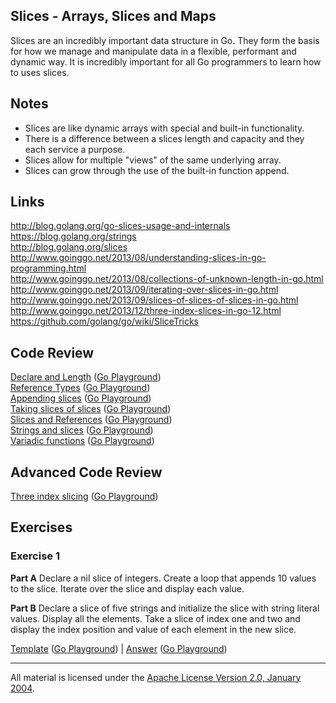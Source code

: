 ## Slices - Arrays, Slices and Maps

Slices are an incredibly important data structure in Go. They form the basis for how we manage and manipulate data in a flexible, performant and dynamic way. It is incredibly important for all Go programmers to learn how to uses slices.

## Notes

* Slices are like dynamic arrays with special and built-in functionality.
* There is a difference between a slices length and capacity and they each service a purpose.
* Slices allow for multiple "views" of the same underlying array.
* Slices can grow through the use of the built-in function append.

## Links

http://blog.golang.org/go-slices-usage-and-internals  
https://blog.golang.org/strings  
http://blog.golang.org/slices  
http://www.goinggo.net/2013/08/understanding-slices-in-go-programming.html  
http://www.goinggo.net/2013/08/collections-of-unknown-length-in-go.html  
http://www.goinggo.net/2013/09/iterating-over-slices-in-go.html  
http://www.goinggo.net/2013/09/slices-of-slices-of-slices-in-go.html  
http://www.goinggo.net/2013/12/three-index-slices-in-go-12.html  
https://github.com/golang/go/wiki/SliceTricks  

## Code Review

[Declare and Length](example1/example1.go) ([Go Playground](https://play.golang.org/p/lDKravTEqF))  
[Reference Types](example2/example2.go) ([Go Playground](https://play.golang.org/p/gVWb35XjwM))  
[Appending slices](example4/example4.go) ([Go Playground](https://play.golang.org/p/xiI54S0bSN))  
[Taking slices of slices](example3/example3.go) ([Go Playground](https://play.golang.org/p/Okc2EZG5_M))  
[Slices and References](example5/example5.go) ([Go Playground](https://play.golang.org/p/q0ZHf3Yoln))  
[Strings and slices](example6/example6.go) ([Go Playground](https://play.golang.org/p/x0Q5ByzxGS))  
[Variadic functions](example7/example7.go) ([Go Playground](https://play.golang.org/p/aTGRT1rhoO))

## Advanced Code Review

[Three index slicing](advanced/example1/example1.go) ([Go Playground](https://play.golang.org/p/QZQIdaTgtG))

## Exercises

### Exercise 1

**Part A** Declare a nil slice of integers. Create a loop that appends 10 values to the slice. Iterate over the slice and display each value.

**Part B** Declare a slice of five strings and initialize the slice with string literal values. Display all the elements. Take a slice of index one and two and display the index position and value of each element in the new slice.

[Template](exercises/template1/template1.go) ([Go Playground](https://play.golang.org/p/sE06PRtw7h)) | 
[Answer](exercises/exercise1/exercise1.go) ([Go Playground](https://play.golang.org/p/3WKISOXA-L))
___
All material is licensed under the [Apache License Version 2.0, January 2004](http://www.apache.org/licenses/LICENSE-2.0).
